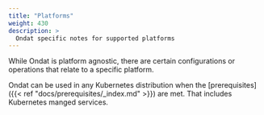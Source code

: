 ```yaml
---
title: "Platforms"
weight: 430
description: >
  Ondat specific notes for supported platforms
---
```


While Ondat is platform agnostic, there are certain configurations
or operations that relate to a specific platform.

Ondat can be used in any Kubernetes distribution when the
[prerequisites]({{< ref "docs/prerequisites/_index.md" >}}) are met. That
includes Kubernetes manged services.
